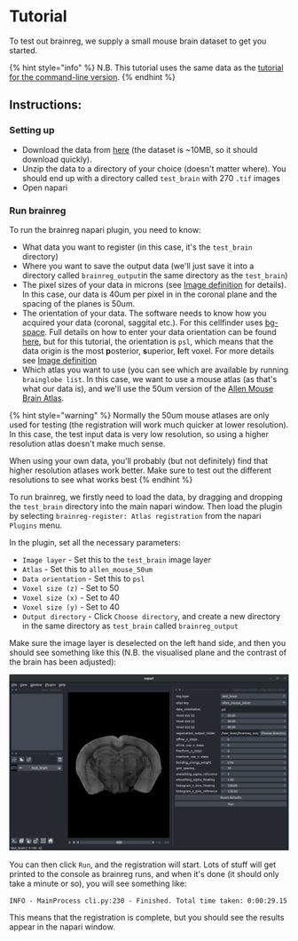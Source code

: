 # Tutorial

To test out brainreg, we supply a small mouse brain dataset to get you started.

{% hint style="info" %}
N.B. This tutorial uses the same data as the [tutorial for the command-line version](https://docs.brainglobe.info/brainreg/tutorial).
{% endhint %}

## Instructions:

### Setting up

* Download the data from [here](https://gin.g-node.org/cellfinder/data/raw/master/brainreg/test_brain.zip) \(the dataset is ~10MB, so it should download quickly\).
* Unzip the data to a directory of your choice \(doesn't matter where\). You should end up with a directory called `test_brain` with 270 `.tif` images
* Open napari

### Run brainreg

To run the brainreg napari plugin, you need to know:

* What data you want to register \(in this case, it's the  `test_brain` directory\)
* Where you want to save the output data \(we'll just save it into a directory called `brainreg_output`in the same directory as the `test_brain`\)
* The pixel sizes of your data in microns \(see [Image definition](../cellfinder/image-orientation.md) for details\). In this case, our data is 40um per pixel in in the coronal plane and the spacing of the planes is 50um.
* The orientation of your data. The software needs to know how you acquired your data \(coronal, saggital etc.\). For this cellfinder uses [bg-space](https://github.com/brainglobe/bg-space). Full details on how to enter your data orientation can be found [here](https://docs.brainglobe.info/brainreg/user-guide#input-data-orientation), but for this tutorial, the orientation is `psl`, which means that the data origin is the most **p**osterior, **s**uperior, **l**eft voxel. For more details see [Image definition](../cellfinder/image-orientation.md)
* Which atlas you want to use \(you can see which are available by running `brainglobe list`. In this case, we want to use a mouse atlas \(as that's what our data is\), and we'll use the 50um version of the [Allen Mouse Brain Atlas](https://mouse.brain-map.org/static/atlas). 

{% hint style="warning" %}
Normally the 50um mouse atlases are only used for testing \(the registration will work much quicker at lower resolution\). In this case, the test input data is very low resolution, so using a higher resolution atlas doesn't make much sense.

When using your own data, you'll probably \(but not definitely\) find that higher resolution atlases work better. Make sure to test out the different resolutions to see what works best
{% endhint %}

To run brainreg, we firstly need to load the data, by dragging and dropping the `test_brain` directory into the main napari window. Then load the plugin by selecting `brainreg-register: Atlas registration` from the napari `Plugins` menu. 

In the plugin, set all the necessary parameters:

* `Image layer` - Set this to the `test_brain` image layer
* `Atlas` - Set this to `allen_mouse_50um`
* `Data orientation` - Set this to `psl`
* `Voxel size (z)` - Set to 50
* `Voxel size (x)` - Set to 40
* `Voxel size (y)` - Set to 40
* `Output directory` - Click `Choose directory`, and create a new directory in the same directory as `test_brain` called `brainreg_output`

Make sure the image layer is deselected on the left hand side, and then you should see something like this \(N.B. the visualised plane and the contrast of the brain has been adjusted\):

![](../.gitbook/assets/screenshot-from-2021-08-04-14-48-40.png)

You can then click `Run`, and the registration will start. Lots of stuff will get printed to the console as brainreg runs, and when it's done \(it should only take a minute or so\), you will see something like:

```text
INFO - MainProcess cli.py:230 - Finished. Total time taken: 0:00:29.15
```

This means that the registration is complete, but you should see the results appear in the napari window.



